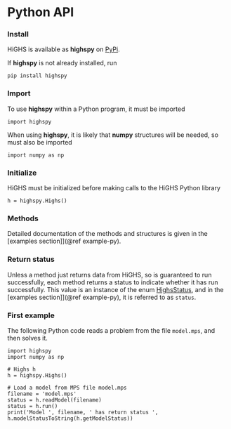 # Python API

### Install
HiGHS is available as __highspy__ on [PyPi](https://pypi.org/project/highspy/).

If __highspy__ is not already installed, run

```
pip install highspy
```

### Import

To use __highspy__ within a Python program, it must be imported

```
import highspy
```

When using __highspy__, it is likely that __numpy__ structures will be needed, so must also be imported

```
import numpy as np
```

### Initialize

HiGHS must be initialized before making calls to the HiGHS Python
library

```
h = highspy.Highs()
```

### Methods

Detailed documentation of the methods and structures is given in the [examples section]](@ref example-py).

### Return status

Unless a method just returns data from HiGHS, so is guaranteed to run
successfully, each method returns a status to indicate whether it has
run successfully. This value is an instance of the enum
[HighsStatus](@ref),
and in the [examples
section]](@ref example-py), it
is referred to as `status`.

### First example

The following Python code reads a problem from the file `model.mps`, and then solves it.

```
import highspy
import numpy as np

# Highs h
h = highspy.Highs()

# Load a model from MPS file model.mps
filename = 'model.mps'
status = h.readModel(filename)
status = h.run()
print('Model ', filename, ' has return status ', h.modelStatusToString(h.getModelStatus))
```
